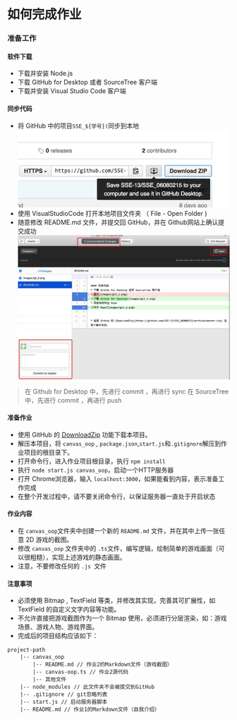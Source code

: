 # 如何完成作业

### 准备工作


#### 软件下载
* 下载并安装 Node.js
* 下载 GitHub for Desktop 或者 SourceTree 客户端
* 下载并安装 Visual Studio Code 客户端

#### 同步代码
* 将 GitHub 中的项目```SSE_${学号})```同步到本地
![将 GitHub 中的代码同步到本地](images/git_1.png)
* 使用 VisualStudioCode 打开本地项目文件夹 （ File - Open Folder )
* 随意修改 README.md 文件，并提交回 GitHub，并在 Github网站上确认提交成功
![随意修改 README.md 文件，并提交回 GitHub](images/git_2.png)

> 在 Github for Desktop 中，先进行 commit ，再进行 sync
> 在 SourceTree 中，先进行 commit ，再进行 push

#### 准备作业
* 使用 GitHub 的 [DownloadZip](https://github.com/SSE-13/SSE_06080215/archive/master.zip) 功能下载本项目。
* 解压本项目，将 ``` canvas_oop ``` , ```package.json```,```start.js```和```.gitignore```解压到作业项目的根目录下。
* 打开命令行，进入作业项目根目录，执行 ``` npm install ```
* 执行 ``` node start.js canvas_oop ```，启动一个HTTP服务器
* 打开 Chrome浏览器，输入 ```localhost:3000```，如果能看到内容，表示准备工作完成
* 在整个开发过程中，请不要关闭命令行，以保证服务器一直处于开启状态

#### 作业内容
* 在 ```canvas_oop```文件夹中创建一个新的 ```README.md``` 文件，并在其中上传一张任意 2D 游戏的截图。
* 修改 ```canvas_oop``` 文件夹中的 ```.ts```文件，编写逻辑，绘制简单的游戏画面（可以很粗糙），实现上述游戏的静态画面。
* 注意，不要修改任何的 ```.js ```文件

#### 注意事项
* 必须使用 Bitmap , TextField 等类，并修改其实现，完善其可扩展性，如 TextField 的自定义文字内容等功能。
* 不允许直接把游戏截图作为一个 Bitmap 使用，必须进行分层渲染，如：游戏场景、游戏人物、游戏界面。
* 完成后的项目结构应该如下：
```
project-path
    |-- canvas_oop
        |-- README.md // 作业2的Markdown文件（游戏截图）
        |-- canvas-oop.ts // 作业2源代码
        |-- 其他文件 
    |-- node_modules // 此文件夹不会被提交到GitHub
    |-- .gitignore // git忽略列表
    |-- start.js // 启动服务器脚本
    |-- README.md // 作业1的Markdown文件（自我介绍）
```
